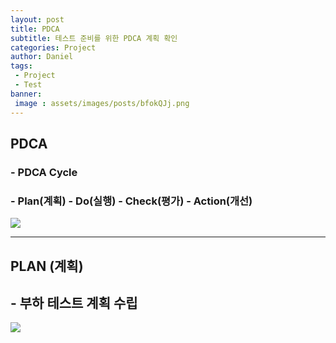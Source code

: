 ```yaml
---
layout: post
title: PDCA
subtitle: 테스트 준비를 위한 PDCA 계획 확인
categories: Project
author: Daniel
tags: 
 - Project
 - Test
banner:
 image : assets/images/posts/bfokQJj.png
---
```


PDCA
--
### - PDCA Cycle
### - Plan(계획) - Do(실행) - Check(평가) - Action(개선)

![](https://i.imgur.com/bfokQJj.png)

---

PLAN (계획)
--
## - 부하 테스트 계획 수립
![](https://i.imgur.com/o3Axi9K.png)
